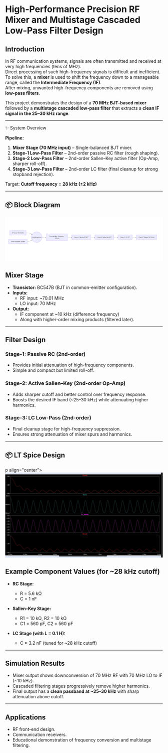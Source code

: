# High-Performance Precision RF Mixer and Multistage Cascaded Low-Pass Filter Design

## Introduction
In RF communication systems, signals are often transmitted and received at very high frequencies (tens of MHz).  
Direct processing of such high-frequency signals is difficult and inefficient.  
To solve this, a **mixer** is used to shift the frequency down to a manageable range, called the **Intermediate Frequency (IF)**.  
After mixing, unwanted high-frequency components are removed using **low-pass filters**.  

This project demonstrates the design of a **70 MHz BJT-based mixer** followed by a **multistage cascaded low-pass filter** that extracts a **clean IF signal in the 25–30 kHz range**.

---

✨ System Overview

**Pipeline:**  
1. **Mixer Stage (70 MHz input)** – Single-balanced BJT mixer.  
2. **Stage-1 Low-Pass Filter** – 2nd-order passive RC filter (rough shaping).  
3. **Stage-2 Low-Pass Filter** – 2nd-order Sallen–Key active filter (Op-Amp, sharper roll-off).  
4. **Stage-3 Low-Pass Filter** – 2nd-order LC filter (final cleanup for strong stopband rejection).  

Target: **Cutoff frequency = 28 kHz (±2 kHz)**

---

## 📦 Block Diagram
<p align="center">
  <img src="Project_Essentials/Block_Diagram_Mixer_LowPass.png" width="700" alt="RF Mixer and Mutistage Low Pass Filter Block Diagram">
</p>

## Mixer Stage

- **Transistor:** BC547B (BJT in common-emitter configuration).  
- **Inputs:**  
  - RF input: ~70.01 MHz  
  - LO input: 70 MHz  
- **Output:**  
  - IF component at ~10 kHz (difference frequency)  
  - Along with higher-order mixing products (filtered later).

---

## Filter Design

### Stage-1: Passive RC (2nd-order)
- Provides initial attenuation of high-frequency components.  
- Simple and compact but limited roll-off.  

### Stage-2: Active Sallen–Key (2nd-order Op-Amp)
- Adds sharper cutoff and better control over frequency response.  
- Boosts the desired IF band (~25–30 kHz) while attenuating higher harmonics.  

### Stage-3: LC Low-Pass (2nd-order)
- Final cleanup stage for high-frequency suppression.  
- Ensures strong attenuation of mixer spurs and harmonics.  

---

## 📦 LT Spice Design
p align="center">
  <img src="Project_Essentials/LT_SPICE_OUTPUT.jfif" width="700" alt="RF Mixer and Mutistage Low Pass Filter Block Diagram">
</p>

## Example Component Values (for ~28 kHz cutoff)

- **RC Stage:**  
  - R = 5.6 kΩ  
  - C = 1 nF  

- **Sallen–Key Stage:**  
  - R1 = 10 kΩ, R2 = 10 kΩ  
  - C1 = 560 pF, C2 = 560 pF  

- **LC Stage (with L = 0.1 H):**  
  - C ≈ 3.2 nF (tuned for ~28 kHz cutoff)  

---

## Simulation Results

- Mixer output shows downconversion of 70 MHz RF with 70 MHz LO to IF (~10 kHz).  
- Cascaded filtering stages progressively remove higher harmonics.  
- Final output has a **clean passband at ~25–30 kHz** with sharp attenuation above cutoff.  

---

## Applications

- RF front-end design.  
- Communication receivers.  
- Educational demonstration of frequency conversion and multistage filtering.
